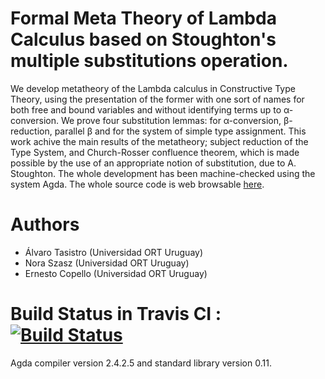 # Formal Meta Theory of Lambda Calculus based on Stoughton's multiple substitutions operation.

We develop metatheory of the Lambda calculus in Constructive Type Theory, using the presentation of the former with one sort of names for both free and bound variables and without identifying terms up to &#945;-conversion. We prove four substitution lemmas: for &#945;-conversion, &#946;-reduction, parallel &#946; and for the system of simple type assignment. This work achive the main results of the metatheory; subject reduction of the Type System, and Church-Rosser confluence theorem, which is made possible by the use of an appropriate notion of substitution, due to A. Stoughton. The whole development has been machine-checked using the system Agda. The whole source code is web browsable [here](http://ernius.github.io/formalmetatheory-stoughton/html/index.html).

# Authors

* Álvaro Tasistro (Universidad ORT Uruguay)
* Nora Szasz (Universidad ORT Uruguay)
* Ernesto Copello (Universidad ORT Uruguay)

# Build Status in Travis CI : [![Build Status](https://travis-ci.org/ernius/formalmetatheory-stoughton.svg?branch=master)](https://travis-ci.org/ernius/formalmetatheory-stoughton)

Agda compiler version 2.4.2.5 and standard library version 0.11.

